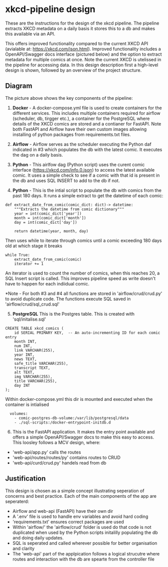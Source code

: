 # xkcd-pipeline design

These are the instructions for the design of the xkcd pipeline. The pipeline extracts XKCD metadata  on a daily basis it stores this to a db and makes this available via an API. 

This offers improved functionality compared to the current XKCD API (avialable at: https://xkcd.com/json.html). Improved functionality includes a OpenAPI/Swagger docs interface (pictured below) and the option to extract metadata for multiple comics at once. Note the current XKCD is utelissed in the pipeline for accessing data. In this design description first a high-level design is shown, followed by an overview of the project structure.

## Diagram

The picture above shows the key components of the pipeline:

1. **Docker** - A docker-compose.yml file is used to create containers for the different services. This includes multiple containers required for airflow (scheduler, db, tirgger etc.), a container for the PostgreSQL where details of the XKCD comics are stored and a contianer for  FastAPI. Note both FastAPI and Airflow have their own custom images allowing installing of python packages from requirements.txt files.

2. **Airflow** - Airflow serves as the scheduler executing the Python daf indicated in #3 which populates the db with the latest comic. It executes the dag on a daily basis.

3. **Python** - This airlfow dag (Python script) uses the curent comic interface (https://xkcd.com/info.0.json) to access the latest available comic. It uses a simple check to see if a comic with that id is present in the db and uses SQL INSERT to add to the db if not.

4. **Python** - This is the intial script to populate the db with comics from the past 180 days. It runs a simple extract to get the datetime of each comic:

```
def extract_date_from_comic(comic_dict: dict)-> datetime:
    """Extracts the datetime from comic dictionary"""
    year = int(comic_dict['year'])
    month = int(comic_dict['month'])
    day = int(comic_dict['day'])
    
    return datetime(year, month, day)
```
Then uses while to iterate through comics until a comic exceeding 180 days old at which stage it breaks
```
while True:
    extract_date_from_comic(comic)
    iterator += 1
```
An iterator is used to count the number of comics, when this reaches 20, a SQL Insert script is called. This improves pipeline speed as write doesn't have to happen for each indiidual comic.

*Note - For both #3 and #4 all functions are stored in 'airflow/crud/crud.py' to avoid duplicate code. The functions execute SQL saved in 'airflow/crud/sql_crud.sql'

5. **PostgreSQL** This is the Postgres table. This is created with 'sql/initalise.sql'

```
CREATE TABLE xkcd_comics (
    id SERIAL PRIMARY KEY,  -- An auto-incrementing ID for each comic entry
    month INT,
    num INT,
    link VARCHAR(255),
    year INT,
    news TEXT,
    safe_title VARCHAR(255),
    transcript TEXT,
    alt TEXT,
    img VARCHAR(255),
    title VARCHAR(255),
    day INT
);
```

Within docker-compose.yml this dir is mounted and executed when the container is intialised 

```
  volumes:
    - comic-postgres-db-volume:/var/lib/postgresql/data
    - ./sql-scripts:/docker-entrypoint-initdb.d
```

6. This is the FastAPI application. It makes the entry point available and offers a simple OpenAPI/Swagger docs to make this easy to access. This loosley follows a MCV design, where:
- 'web-api/app.py' calls the routes
- 'web-api/routes/routes/py' contains routes to CRUD
- 'web-api/curd/crud.py' handels read from db

## Justification

This design is chosen as a simple concept illustrating seperation of concerns and best practice. Each of the main components of the app are seperaterd:
- Airflow and web-api (FastAPI) have their own dir
- A '.env' file is used to handle env variables and avoid hard coding
- 'requirements.txt' ensures correct packages are used
- Within 'airflow/' the 'airflow/crud' folder is used do that code is not duplicated when used by the Python scripts initalilly populating the db and doing daily updates.
- SQL is seperated and called wherever possible for better organisation and clarity
- The 'web-api' part of the applpication follows a logical strucutre where routes and interaction with the db are spearte from the controller file

